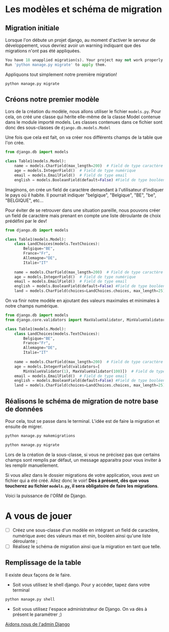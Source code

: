 # Les modèles et schéma de migration

## Migration initiale

Lorsque l'on débute un projet django, au moment d'activer le serveur de développement, vous devriez avoir un warning indiquant que des migrations n'ont pas été appliquées. 

````python
You have 18 unapplied migration(s). Your project may not work properly until you apply the migrations for app(s): admin, auth, contenttypes, sessions.
Run 'python manage.py migrate' to apply them.
````

Appliquons tout simplement notre première migration! 

````python
python manage.py migrate
````

## Créons notre premier modèle

Lors de la création du modèle, nous allons utiliser le fichier `models.py`. Pour cela, on créé une classe qui hérite elle-même de la classe Model contenue dans le module importé models. Les classes contenues dans ce fichier sont donc des sous-classes de `django.db.models.Model`

Une fois que cela est fait, on va créer nos différents champs de la table que l'on crée.

````python
from django.db import models

class Table1(models.Model):
    name = models.CharField(max_length=200)  # Field de type caractère à max 200 caractères
    age = models.IntegerField()  # Field de type numérique
    email = models.EmailField()  # Field de type email
    english = models.BooleanField(default=False) #Field de type booléen ayant False par défaut
````

Imaginons, on crée un field de caractère demandant à l'utilisateur d'indiquer le pays où il habite. Il pourrait indiquer "belgique", "Belgique", "BE", "be", "BELGIQUE", etc...

Pour éviter de se retrouver dans une situation pareille, nous pouvons créer un field de caractère mais prenant en compte une liste déroulante de choix prédéfini par le dev! 

````python
from django.db import models

class Table1(models.Model):
    class LandChoices(models.TextChoices):
        Belgique="BE",
        France="Fr",
        Allemagne="DE",
        Italie="IT"
    
    name = models.CharField(max_length=200)  # Field de type caractère à max 200 caractères
    age = models.IntegerField()  # Field de type numérique
    email = models.EmailField()  # Field de type email
    english = models.BooleanField(default=False) #Field de type booléen ayant False par défaut
    land = models.CharField(choices=LandChoices.choices, max_length=25) #Liste déroule de la classe LandChoices
````

On va finir notre modèle en ajoutant des valeurs maximales et minimales à notre champs numérique. 

````python
from django.db import models
from django.core.validators import MaxValueValidator, MinValueValidator

class Table1(models.Model):
    class LandChoices(models.TextChoices):
        Belgique="BE",
        France="Fr",
        Allemagne="DE",
        Italie="IT"
    
    name = models.CharField(max_length=200)  # Field de type caractère à max 200 caractères
    age = models.IntegerField(validators=[
        MinValueValidator(1), MaxValueValidator(100)])  # Field de type numérique
    email = models.EmailField()  # Field de type email
    english = models.BooleanField(default=False) #Field de type booléen ayant False par défaut
    land = models.CharField(choices=LandChoices.choices, max_length=25) #Liste déroule de la classe LandChoices
````

## Réalisons le schéma de migration de notre base de données

Pour cela, tout se passe dans le terminal. L'idée est de faire la migration et ensuite de migrer. 

````python
python manage.py makemigrations

python manage.py migrate
````

Lors de la création de la sous-classe, si vous ne précisez pas que certains champs sont remplis par défaut, un message apparaitra pour vous inviter à les remplir manuellement.

Si vous allez dans le dossier migrations de votre application, vous avez un fichier qui a été créé. Allez donc le voir! **Dès à présent, dès que vous toucherez au fichier `models.py`, il sera obligatoire de faire les migrations**.

Voici la puissance de l'ORM de Django.

# A vous de jouer

- [ ] Créez une sous-classe d'un modèle en intégrant un field de caractère, numérique avec des valeurs max et min, booléen ainsi qu'une liste déroulante ;
- [ ] Réalisez le schéma de migration ainsi que la migration en tant que telle.

## Remplissage de la table

Il existe deux façons de le faire. 

* Soit vous utilisez le shell django. Pour y accéder, tapez dans votre terminal 

````python
python manage.py shell
````

* Soit vous utilisez l'espace administrateur de Django. On va dès à présent le paramétrer ;)

[Aidons nous de l'admin Django](https://github.com/CalcagnoLoic/workshop_python/blob/main/2.Framework_django/04.admin.md)